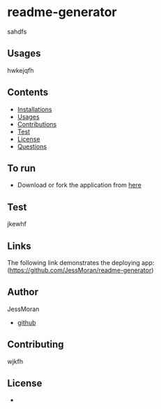 # readme-generator
  sahdfs

  ## Usages
  hwkejqfh

  ## Contents
  * [Installations](ehfw)
  * [Usages](hwkejqfh)
  * [Contributions](wjkfh)
  * [Test](jkewhf)
  * [License]()
  * [Questions](undefined)

  ## To run
  - Download or fork the application from [here](https://github.com/JessMoran/readme-generator)

  ## Test
  jkewhf

  ## Links
  The following link demonstrates the deploying app:
  (https://github.com/JessMoran/readme-generator)

  ## Author
  JessMoran
  - [github](https://github.com/JessMoran)

  ## Contributing
  wjkfh

  ## License
  - 
